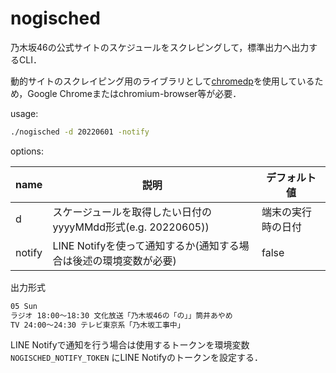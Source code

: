 # nogisched

乃木坂46の公式サイトのスケジュールをスクレピングして，標準出力へ出力するCLI．

動的サイトのスクレイピング用のライブラリとして[chromedp](https://github.com/chromedp/chromedp)を使用しているため，Google Chromeまたはchromium-browser等が必要．

usage:
```bash
./nogisched -d 20220601 -notify
```

options:

| name  | 説明  | デフォルト値 |
|---|---| --- |
| d  | スケージュールを取得したい日付のyyyyMMdd形式(e.g. 20220605))  | 端末の実行時の日付 |
| notify  | LINE Notifyを使って通知するか(通知する場合は後述の環境変数が必要)  | false |


出力形式
```txt
05 Sun
ラジオ 18:00〜18:30 文化放送「乃木坂46の「の」」筒井あやめ
TV 24:00〜24:30 テレビ東京系「乃木坂工事中」
```

LINE Notifyで通知を行う場合は使用するトークンを環境変数 `NOGISCHED_NOTIFY_TOKEN` にLINE Notifyのトークンを設定する．